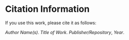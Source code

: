 # Citation Information

If you use this work, please cite it as follows:

*Author Name(s)*. *Title of Work*. *Publisher/Repository*, *Year*.
